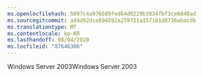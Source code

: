 ```yaml
---
ms.openlocfilehash: 5097c4a976689fed64d0229b3834fbf3ce6840ad
ms.sourcegitcommit: ad4d92dce894592a259721a1571b1d8736abacdb
ms.translationtype: MT
ms.contentlocale: ko-KR
ms.lasthandoff: 08/04/2020
ms.locfileid: "87646386"
---
```

<span data-ttu-id="91ad0-101">Windows Server 2003</span><span class="sxs-lookup"><span data-stu-id="91ad0-101">Windows Server 2003</span></span>
